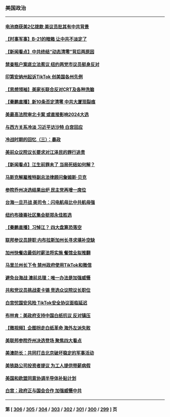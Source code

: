 ### 美国政治
---
#### [电池商获美2亿拨款 美议员批其有中共背景](../../pages/ncid1078159/n13880881.md) 
#### [【时事军事】B-21的暗箱 让中共不淡定了](../../pages/ncid1078159/n13880759.md) 
#### [【新闻看点】中共终结“动态清零”背后两原因](../../pages/ncid1078159/n13880406.md) 
#### [禁查租户案底立法惹议 纽约两党市议员挺身反对](../../pages/ncid1078159/n13880639.md) 
#### [印第安纳州起诉TikTok 创美国各州先例](../../pages/ncid1078159/n13880546.md) 
#### [【思想领袖】美家长联合反对CRT及各种洗脑](../../pages/ncid1078159/n13861259.md) 
#### [【秦鹏直播】新10条否定清零 中共大厦现裂痕](../../pages/ncid1078159/n13880424.md) 
#### [美最高法院审北卡案 或直接影响2024大选](../../pages/ncid1078159/n13880332.md) 
#### [与西方关系冷淡 习近平访沙特 白宫回应](../../pages/ncid1078159/n13880338.md) 
#### [冷战时期的回忆（三）：暴政](../../pages/ncid1078159/n13880345.md) 
#### [美前众议院议长要求对江泽民的罪行追责](../../pages/ncid1078159/n13880250.md) 
#### [【新闻看点】江生前罪未了 当局死结如何解？](../../pages/ncid1078159/n13879741.md) 
#### [马斯克解雇推特副总法律顾问詹姆斯·贝克](../../pages/ncid1078159/n13879749.md) 
#### [参院乔州决选结果出炉 民主党再增一席位](../../pages/ncid1078159/n13879720.md) 
#### [台海一旦开战 美司令：闪电航母比中共航母强](../../pages/ncid1078159/n13879801.md) 
#### [纽约布碌崙社区集会挺郑永佳胜选](../../pages/ncid1078159/n13879859.md) 
#### [【秦鹏直播】习悼江？ 四大盘算恐落空](../../pages/ncid1078159/n13879660.md) 
#### [联邦参议员辞职 内布拉斯加州长寻求填补空缺](../../pages/ncid1078159/n13879729.md) 
#### [加州快餐店最低时薪法将实施 餐馆业拟推翻](../../pages/ncid1078159/n13879780.md) 
#### [马里兰州长下令 禁州政府使用TikTok和微信](../../pages/ncid1078159/n13879675.md) 
#### [避免台海战 澳前总理：唯一办法是加强威慑](../../pages/ncid1078159/n13879719.md) 
#### [共和党议员挑战麦卡锡 竞选众议院议长职位](../../pages/ncid1078159/n13879704.md) 
#### [白宫忧国安风险 TikTok安全协议面临延迟](../../pages/ncid1078159/n13879684.md) 
#### [布林肯：美政府支持中国白纸抗议 反对镇压](../../pages/ncid1078159/n13879629.md) 
#### [【微视频】企图拐走白纸革命 海外左派失败](../../pages/ncid1078159/n13879560.md) 
#### [美联邦参院乔州决选登场 聚焦四大看点](../../pages/ncid1078159/n13879497.md) 
#### [美澳防长：共同打击北京破坏稳定的军事活动](../../pages/ncid1078159/n13879387.md) 
#### [美铁路公司投资者提议 为工人提供带薪病假](../../pages/ncid1078159/n13879270.md) 
#### [美国和欧盟同意协调半导体补贴计划](../../pages/ncid1078159/n13879188.md) 
#### [白宫：政府正与国会合作 加强威慑中共](../../pages/ncid1078159/n13879133.md) 

---
#### 第 [ [306](./306.md) / [305](./305.md) / [304](./304.md) / [303](./303.md) / [302](./302.md) / [301](./301.md) / [300](./300.md) / [299](./299.md) ] 页
